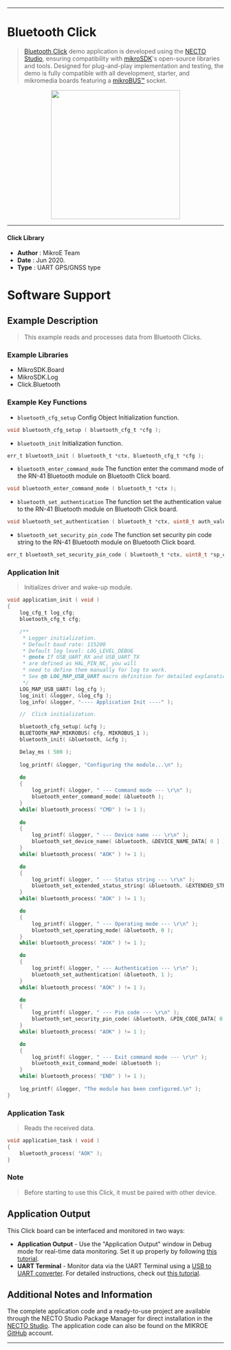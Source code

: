 
---
# Bluetooth Click

> [Bluetooth Click](https://www.mikroe.com/?pid_product=MIKROE-958) demo application is developed using
the [NECTO Studio](https://www.mikroe.com/necto), ensuring compatibility with [mikroSDK](https://www.mikroe.com/mikrosdk)'s
open-source libraries and tools. Designed for plug-and-play implementation and testing, the demo is fully compatible with
all development, starter, and mikromedia boards featuring a [mikroBUS&trade;](https://www.mikroe.com/mikrobus) socket.

<p align="center">
  <img src="https://www.mikroe.com/?pid_product=MIKROE-958&image=1" height=300px>
</p>

---

#### Click Library

- **Author**        : MikroE Team
- **Date**          : Jun 2020.
- **Type**          : UART GPS/GNSS type

# Software Support

## Example Description

> This example reads and processes data from Bluetooth Clicks.

### Example Libraries

- MikroSDK.Board
- MikroSDK.Log
- Click.Bluetooth

### Example Key Functions

- `bluetooth_cfg_setup` Config Object Initialization function. 
```c
void bluetooth_cfg_setup ( bluetooth_cfg_t *cfg );
``` 
 
- `bluetooth_init` Initialization function. 
```c
err_t bluetooth_init ( bluetooth_t *ctx, bluetooth_cfg_t *cfg );
```

- `bluetooth_enter_command_mode` The function enter the command mode of the RN-41 Bluetooth module on Bluetooth Click board. 
```c
void bluetooth_enter_command_mode ( bluetooth_t *ctx );
```
 
- `bluetooth_set_authentication` The function set the authentication value to the RN-41 Bluetooth module on Bluetooth Click board. 
```c
void bluetooth_set_authentication ( bluetooth_t *ctx, uint8_t auth_value );
```

- `bluetooth_set_security_pin_code` The function set security pin code string to the RN-41 Bluetooth module on Bluetooth Click board. 
```c
err_t bluetooth_set_security_pin_code ( bluetooth_t *ctx, uint8_t *sp_code );
```

### Application Init

> Initializes driver and wake-up module. 

```c
void application_init ( void )
{
    log_cfg_t log_cfg;
    bluetooth_cfg_t cfg;

    /** 
     * Logger initialization.
     * Default baud rate: 115200
     * Default log level: LOG_LEVEL_DEBUG
     * @note If USB_UART_RX and USB_UART_TX 
     * are defined as HAL_PIN_NC, you will 
     * need to define them manually for log to work. 
     * See @b LOG_MAP_USB_UART macro definition for detailed explanation.
     */
    LOG_MAP_USB_UART( log_cfg );
    log_init( &logger, &log_cfg );
    log_info( &logger, "---- Application Init ----" );

    //  Click initialization.

    bluetooth_cfg_setup( &cfg );
    BLUETOOTH_MAP_MIKROBUS( cfg, MIKROBUS_1 );
    bluetooth_init( &bluetooth, &cfg );

    Delay_ms ( 500 );
   
    log_printf( &logger, "Configuring the module...\n" );
    
    do
    {    
        log_printf( &logger, " --- Command mode --- \r\n" );
        bluetooth_enter_command_mode( &bluetooth );
    }
    while( bluetooth_process( "CMD" ) != 1 );
    
    do
    {
        log_printf( &logger, " --- Device name --- \r\n" );
        bluetooth_set_device_name( &bluetooth, &DEVICE_NAME_DATA[ 0 ] );
    }
    while( bluetooth_process( "AOK" ) != 1 );

    do
    {
        log_printf( &logger, " --- Status string --- \r\n" );
        bluetooth_set_extended_status_string( &bluetooth, &EXTENDED_STRING_DATA[ 0 ] );
    }
    while( bluetooth_process( "AOK" ) != 1 );

    do
    {
        log_printf( &logger, " --- Operating mode --- \r\n" );
        bluetooth_set_operating_mode( &bluetooth, 0 );
    }
    while( bluetooth_process( "AOK" ) != 1 );

    do
    {
        log_printf( &logger, " --- Authentication --- \r\n" );
        bluetooth_set_authentication( &bluetooth, 1 );
    }
    while( bluetooth_process( "AOK" ) != 1 );

    do
    {
        log_printf( &logger, " --- Pin code --- \r\n" );
        bluetooth_set_security_pin_code( &bluetooth, &PIN_CODE_DATA[ 0 ] );
    }
    while( bluetooth_process( "AOK" ) != 1 );

    do
    {
        log_printf( &logger, " --- Exit command mode --- \r\n" );
        bluetooth_exit_command_mode( &bluetooth );
    }
    while( bluetooth_process( "END" ) != 1 );
    
    log_printf( &logger, "The module has been configured.\n" );
}
```

### Application Task

> Reads the received data.

```c
void application_task ( void )
{
    bluetooth_process( "AOK" );
}
```

### Note

> Before starting to use this Click, it must be paired with other device.

## Application Output

This Click board can be interfaced and monitored in two ways:
- **Application Output** - Use the "Application Output" window in Debug mode for real-time data monitoring.
Set it up properly by following [this tutorial](https://www.youtube.com/watch?v=ta5yyk1Woy4).
- **UART Terminal** - Monitor data via the UART Terminal using
a [USB to UART converter](https://www.mikroe.com/click/interface/usb?interface*=uart,uart). For detailed instructions,
check out [this tutorial](https://help.mikroe.com/necto/v2/Getting%20Started/Tools/UARTTerminalTool).

## Additional Notes and Information

The complete application code and a ready-to-use project are available through the NECTO Studio Package Manager for 
direct installation in the [NECTO Studio](https://www.mikroe.com/necto). The application code can also be found on
the MIKROE [GitHub](https://github.com/MikroElektronika/mikrosdk_click_v2) account.

---
